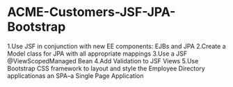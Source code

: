 # ACME-Customers-JSF-JPA-Bootstrap
 
1.Use JSF in conjunction with new EE components: EJBs and JPA
2.Create a Model class for JPA with all appropriate mappings
3.Use a JSF @ViewScopedManaged Bean
4.Add Validation to JSF Views
5.Use Bootstrap CSS framework to layout and style the Employee Directory applicationas an SPA–a Single Page Application
